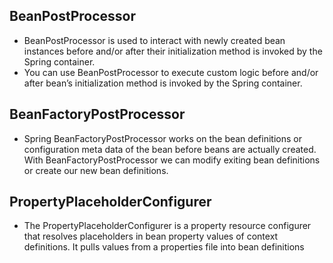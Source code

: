 ## BeanPostProcessor

* BeanPostProcessor is used to interact with newly created bean instances before and/or after their initialization method is invoked by the Spring container. 
* You can use BeanPostProcessor to execute custom logic before and/or after bean’s initialization method is invoked by the Spring container.

## BeanFactoryPostProcessor

* Spring BeanFactoryPostProcessor works on the bean definitions or configuration meta data of the bean before beans are actually created. With BeanFactoryPostProcessor we can modify exiting bean definitions or create our new bean definitions.

## PropertyPlaceholderConfigurer

* The PropertyPlaceholderConfigurer is a property resource configurer that resolves placeholders in bean property values of context definitions. It pulls values from a properties file into bean definitions